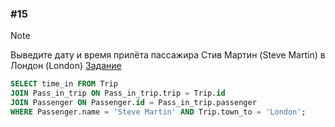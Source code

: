 ### \#15
> [!NOTE]
> Выведите дату и время прилёта пассажира Стив Мартин (Steve Martin) в Лондон (London)
[Задание](https://sql-academy.org/ru/trainer/tasks/15)
```sql
SELECT time_in FROM Trip
JOIN Pass_in_trip ON Pass_in_trip.trip = Trip.id
JOIN Passenger ON Passenger.id = Pass_in_trip.passenger
WHERE Passenger.name = 'Steve Martin' AND Trip.town_to = 'London';
```
